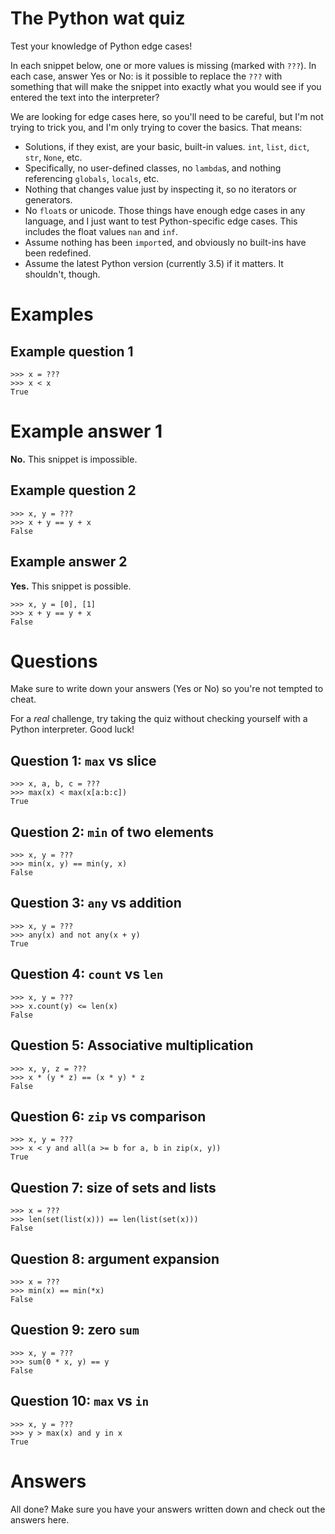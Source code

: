 # The Python wat quiz

Test your knowledge of Python edge cases!

In each snippet below, one or more values is missing (marked with `???`). In each case, answer Yes or No: is it possible to replace the `???` with something that will make the snippet into exactly what you would see if you entered the text into the interpreter?

We are looking for edge cases here, so you'll need to be careful, but I'm not trying to trick you, and I'm only trying to cover the basics. That means:

* Solutions, if they exist, are your basic, built-in values. `int`, `list`, `dict`, `str`, `None`, etc.
* Specifically, no user-defined classes, no `lambda`s, and nothing referencing `globals`, `locals`, etc.
* Nothing that changes value just by inspecting it, so no iterators or generators.
* No `float`s or unicode. Those things have enough edge cases in any language, and I just want to test Python-specific edge cases. This includes the float values `nan` and `inf`.
* Assume nothing has been `import`ed, and obviously no built-ins have been redefined.
* Assume the latest Python version (currently 3.5) if it matters. It shouldn't, though.

# Examples

## Example question 1

    >>> x = ???
    >>> x < x
    True

# Example answer 1

**No.** This snippet is impossible.

## Example question 2

    >>> x, y = ???
    >>> x + y == y + x
    False

## Example answer 2

**Yes.** This snippet is possible.

    >>> x, y = [0], [1]
    >>> x + y == y + x
    False

# Questions

Make sure to write down your answers (Yes or No) so you're not tempted to cheat.

For a *real* challenge, try taking the quiz without checking yourself with a Python interpreter. Good luck!

## Question 1: `max` vs slice

    >>> x, a, b, c = ???
    >>> max(x) < max(x[a:b:c])
    True

## Question 2: `min` of two elements

    >>> x, y = ???
    >>> min(x, y) == min(y, x)
    False

## Question 3: `any` vs addition

    >>> x, y = ???
    >>> any(x) and not any(x + y)
    True

## Question 4: `count` vs `len`

    >>> x, y = ???
    >>> x.count(y) <= len(x)
    False

## Question 5: Associative multiplication

    >>> x, y, z = ???
    >>> x * (y * z) == (x * y) * z
    False

## Question 6: `zip` vs comparison

    >>> x, y = ???
    >>> x < y and all(a >= b for a, b in zip(x, y))
    True

## Question 7: size of sets and lists

    >>> x = ???
    >>> len(set(list(x))) == len(list(set(x)))
    False

## Question 8: argument expansion

    >>> x = ???
    >>> min(x) == min(*x)
    False

## Question 9: zero `sum`

    >>> x, y = ???
    >>> sum(0 * x, y) == y
    False

## Question 10: `max` vs `in`

    >>> x, y = ???
    >>> y > max(x) and y in x
    True

# Answers

All done? Make sure you have your answers written down and check out the answers here.

